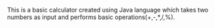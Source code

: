 This is a basic calculator created using Java language which takes two numbers as input and performs basic operations(+,-,*,/,%).
